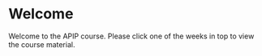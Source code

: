 # Welcome

Welcome to the APIP course. Please click one of the weeks in top to view the course material.